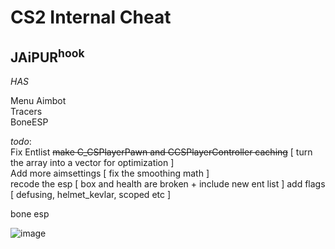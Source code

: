 # __**CS2 Internal Cheat**__    

 ## JAiPUR<sup>hook</sup>


*HAS*    
  
Menu
Aimbot  
Tracers  
BoneESP

       
*todo*:  
Fix Entlist ~~make C_CSPlayerPawn and CCSPlayerController caching~~ [  turn the array into a vector for optimization  ]  
Add more aimsettings [  fix the smoothing math  ]    
recode the esp [  box and health are broken + include new ent list  ]
add flags [  defusing, helmet_kevlar, scoped etc  ]  





bone esp  

![image](https://github.com/user-attachments/assets/bb45bd02-2275-48e4-af6c-a5d11357e241)

